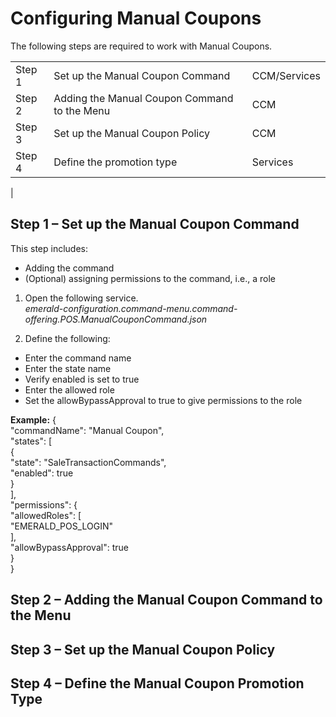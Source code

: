 # Configuring Manual Coupons

The following steps are required to work with Manual Coupons.

||||
|---------|----------|----------|
|Step 1|Set up the Manual Coupon Command|CCM/Services|
|Step 2|Adding the Manual Coupon Command to the Menu|CCM|
|Step 3|Set up the Manual Coupon Policy|CCM|
|Step 4|Define the promotion type|Services|
|

## Step 1 – Set up the Manual Coupon Command

This step includes:
* Adding the command
* (Optional) assigning permissions to the command, i.e., a role

1. Open the following service.  
*emerald-configuration.command-menu.command-offering.POS.ManualCouponCommand.json*

2. Define the following:
* Enter the command name
* Enter the state name
* Verify enabled is set to true
* Enter the allowed role
* Set the allowBypassApproval to true to give permissions to the role

**Example:**
{  
  "commandName": "Manual Coupon",  
           "states": [  
                {  
                    "state": "SaleTransactionCommands",  
                    "enabled": true  
                }  
],  
  "permissions": {  
    "allowedRoles": [  
      "EMERALD_POS_LOGIN"  
    ],  
    "allowBypassApproval": true  
  }  
}  

## Step 2 – Adding the Manual Coupon Command to the Menu

## Step 3 – Set up the Manual Coupon Policy

## Step 4 – Define the Manual Coupon Promotion Type

